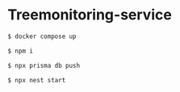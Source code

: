 # Treemonitoring-service

```bash
$ docker compose up
```

```bash
$ npm i
```

```bash
$ npx prisma db push
```

```bash
$ npx nest start
```